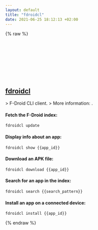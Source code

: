 ```yaml
---
layout: default
title: "fdroidcl"
date: 2021-06-25 18:12:13 +02:00
---
```

{% raw %}
<h2 id="fdroidcl">
  <a href="/en/common/fdroidcl.html">fdroidcl</a> <a href="#fdroidcl"><svg class="icon">
    <use href="/assets/images/unicode_sprite.svg#link" />
  </svg></a>
</h2>
> F-Droid CLI client.
> More information: <https://github.com/mvdan/fdroidcl>.

#### Fetch the F-Droid index:
```shell
fdroidcl update
```
#### Display info about an app:
```shell
fdroidcl show {{app_id}}
```
#### Download an APK file:
```shell
fdroidcl download {{app_id}}
```
#### Search for an app in the index:
```shell
fdroidcl search {{search_pattern}}
```
#### Install an app on a connected device:
```shell
fdroidcl install {{app_id}}
```
{% endraw %}